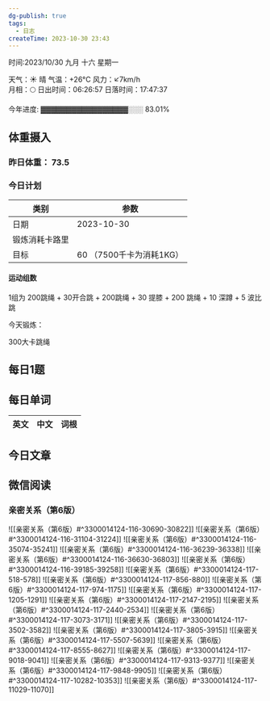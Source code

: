 ```yaml
---
dg-publish: true
tags:
  - 日志
createTime: 2023-10-30 23:43
---
```



时间:2023/10/30 九月 十六 星期一

天气：☀️   晴 气温：+26°C 风力：↙7km/h  
月相：🌕 日出时间：06:26:57 日落时间：17:47:37

今年进度: ▓▓▓▓▓▓▓▓▓▓▓▓▓▓▓▓▓░░░ 83.01%

## 体重摄入

### 昨日体重： 73.5
### 今日计划

| 类别           | 参数                    |
| -------------- | ----------------------- |
| 日期           | 2023-10-30               |
| 锻炼消耗卡路里 | |
| 目标           | 60      （7500千卡为消耗1KG）                |


#### 运动组数

1组为 200跳绳 + 30开合跳 + 200跳绳 + 30 提膝 + 200 跳绳 + 10 深蹲 + 5 波比跳

今天锻炼：

300大卡跳绳

## 每日1题


## 每日单词

| 英文       | 中文       |词根|
| ---------- | ---------- | ---|


## 今日文章
 

## 微信阅读

<!-- start of weread -->

### 亲密关系（第6版）
![[亲密关系（第6版）#^3300014124-116-30690-30822]]
![[亲密关系（第6版）#^3300014124-116-31104-31224]]
![[亲密关系（第6版）#^3300014124-116-35074-35241]]
![[亲密关系（第6版）#^3300014124-116-36239-36338]]
![[亲密关系（第6版）#^3300014124-116-36630-36803]]
![[亲密关系（第6版）#^3300014124-116-39185-39258]]
![[亲密关系（第6版）#^3300014124-117-518-578]]
![[亲密关系（第6版）#^3300014124-117-856-880]]
![[亲密关系（第6版）#^3300014124-117-974-1175]]
![[亲密关系（第6版）#^3300014124-117-1205-1291]]
![[亲密关系（第6版）#^3300014124-117-2147-2195]]
![[亲密关系（第6版）#^3300014124-117-2440-2534]]
![[亲密关系（第6版）#^3300014124-117-3073-3171]]
![[亲密关系（第6版）#^3300014124-117-3502-3582]]
![[亲密关系（第6版）#^3300014124-117-3805-3915]]
![[亲密关系（第6版）#^3300014124-117-5507-5639]]
![[亲密关系（第6版）#^3300014124-117-8555-8627]]
![[亲密关系（第6版）#^3300014124-117-9018-9041]]
![[亲密关系（第6版）#^3300014124-117-9313-9377]]
![[亲密关系（第6版）#^3300014124-117-9848-9905]]
![[亲密关系（第6版）#^3300014124-117-10282-10353]]
![[亲密关系（第6版）#^3300014124-117-11029-11070]]

<!-- end of weread -->
